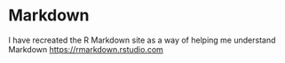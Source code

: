 # Markdown
I have recreated the R Markdown site as a way of helping me understand Markdown
https://rmarkdown.rstudio.com
